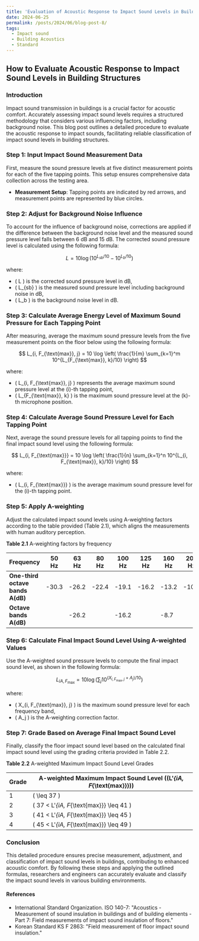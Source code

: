 ```yaml
---
title: 'Evaluation of Acoustic Response to Impact Sound Levels in Building Structures - Korean Standard'
date: 2024-06-25
permalink: /posts/2024/06/blog-post-8/
tags:
  - Impact sound
  - Building Acoustics
  - Standard
---
```


## How to Evaluate Acoustic Response to Impact Sound Levels in Building Structures

### Introduction
Impact sound transmission in buildings is a crucial factor for acoustic comfort. Accurately assessing impact sound levels requires a structured methodology that considers various influencing factors, including background noise. This blog post outlines a detailed procedure to evaluate the acoustic response to impact sounds, facilitating reliable classification of impact sound levels in building structures.

### Step 1: Input Impact Sound Measurement Data
First, measure the sound pressure levels at five distinct measurement points for each of the five tapping points. This setup ensures comprehensive data collection across the testing area.

- **Measurement Setup**: Tapping points are indicated by red arrows, and measurement points are represented by blue circles.

### Step 2: Adjust for Background Noise Influence
To account for the influence of background noise, corrections are applied if the difference between the background noise level and the measured sound pressure level falls between 6 dB and 15 dB. The corrected sound pressure level is calculated using the following formula:

$$
L = 10 \log \left( 10^{L_{sb}/10} - 10^{L_b/10} \right)
$$

where:
- \( L \) is the corrected sound pressure level in dB,
- \( L_{sb} \) is the measured sound pressure level including background noise in dB,
- \( L_b \) is the background noise level in dB.

### Step 3: Calculate Average Energy Level of Maximum Sound Pressure for Each Tapping Point
After measuring, average the maximum sound pressure levels from the five measurement points on the floor below using the following formula:

$$
L_{i, F_{\text{max}}, j} = 10 \log \left( \frac{1}{m} \sum_{k=1}^m 10^{L_{F_{\text{max}}, k}/10} \right)
$$

where:
- \( L_{i, F_{\text{max}}, j} \) represents the average maximum sound pressure level at the \(i\)-th tapping point,
- \( L_{F_{\text{max}}, k} \) is the maximum sound pressure level at the \(k\)-th microphone position.

### Step 4: Calculate Average Sound Pressure Level for Each Tapping Point
Next, average the sound pressure levels for all tapping points to find the final impact sound level using the following formula:

$$
L_{i, F_{\text{max}}} = 10 \log \left( \frac{1}{n} \sum_{k=1}^n 10^{L_{i, F_{\text{max}}, k}/10} \right)
$$

where:
- \( L_{i, F_{\text{max}}} \) is the average maximum sound pressure level for the \(i\)-th tapping point.

### Step 5: Apply A-weighting
Adjust the calculated impact sound levels using A-weighting factors according to the table provided (Table 2.1), which aligns the measurements with human auditory perception.

**Table 2.1** A-weighting factors by frequency

| Frequency | 50 Hz | 63 Hz | 80 Hz | 100 Hz | 125 Hz | 160 Hz | 200 Hz | 250 Hz | 315 Hz | 400 Hz | 500 Hz | 630 Hz |
| --------- | ----- | ----- | ----- | ------ | ------ | ------ | ------ | ------ | ------ | ------ | ------ | ------ |
| **One-third octave bands A(dB)** | -30.3 | -26.2 | -22.4 | -19.1 | -16.2 | -13.2 | -10.8 | -8.7  | -6.6  | -4.8  | -3.2  | -1.9  |
| **Octave bands A(dB)** |  | -26.2 |  | -16.2 |  | -8.7  |  | -3.2  |

### Step 6: Calculate Final Impact Sound Level Using A-weighted Values
Use the A-weighted sound pressure levels to compute the final impact sound level, as shown in the following formula:

$$
L_{iA, F_{\text{max}}} = 10 \log \left( \sum_{j} 10^{(X_{i, F_{\text{max}}, j} + A_j)/10} \right)
$$

where:
- \( X_{i, F_{\text{max}}, j} \) is the maximum sound pressure level for each frequency band,
- \( A_j \) is the A-weighting correction factor.

### Step 7: Grade Based on Average Final Impact Sound Level
Finally, classify the floor impact sound level based on the calculated final impact sound level using the grading criteria provided in Table 2.2.

**Table 2.2** A-weighted Maximum Impact Sound Level Grades

| Grade | A-weighted Maximum Impact Sound Level (\(L'_{iA, F_{\text{max}}}\)) |
| ----- | ------------------------------------------------------ |
| 1     | \( \leq 37 \)                                          |
| 2     | \( 37 < L'_{iA, F_{\text{max}}} \leq 41 \)             |
| 3     | \( 41 < L'_{iA, F_{\text{max}}} \leq 45 \)             |
| 4     | \( 45 < L'_{iA, F_{\text{max}}} \leq 49 \)             |

### Conclusion
This detailed procedure ensures precise measurement, adjustment, and classification of impact sound levels in buildings, contributing to enhanced acoustic comfort. By following these steps and applying the outlined formulas, researchers and engineers can accurately evaluate and classify the impact sound levels in various building environments.

#### References
- International Standard Organization. ISO 140-7: "Acoustics - Measurement of sound insulation in buildings and of building elements - Part 7: Field measurements of impact sound insulation of floors."
- Korean Standard KS F 2863: "Field measurement of floor impact sound insulation."
```










